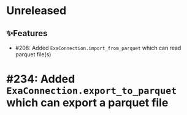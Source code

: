 # Unreleased

## ✨Features
* #208: Added `ExaConnection.import_from_parquet` which can read parquet file(s)
# #234: Added `ExaConnection.export_to_parquet` which can export a parquet file
